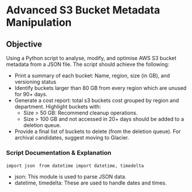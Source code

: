 # Advanced S3 Bucket Metadata Manipulation

## Objective
Using a Python script to analyse, modify, and optimise AWS S3 bucket metadata from a JSON file. The script should achieve the following:
- Print a summary of each bucket: Name, region, size (in GB), and versioning status
- Identify buckets larger than 80 GB from every region which are unused for 90+ days.
- Generate a cost report: total s3 buckets cost grouped by region and department.
  Highlight buckets with:
  - Size > 50 GB: Recommend cleanup operations.
  - Size > 100 GB and not accessed in 20+ days should be added to a deletion queue.
- Provide a final list of buckets to delete (from the deletion queue). For archival candidates, suggest moving to Glacier.

### Script Documentation & Explanation
`import json
`
`from datetime import datetime, timedelta`
- json: This module is used to parse JSON data.
- datetime, timedelta: These are used to handle dates and times.



